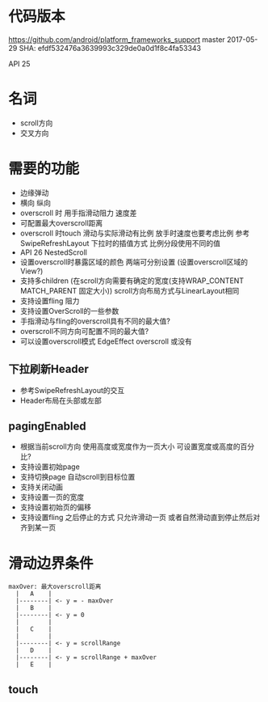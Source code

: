 # 代码版本
https://github.com/android/platform_frameworks_support
master 2017-05-29
SHA: efdf532476a3639993c329de0a0d1f8c4fa53343

API 25

# 名词
* scroll方向
* 交叉方向
# 需要的功能
* 边缘弹动
* 横向 纵向
* overscroll 时 用手指滑动阻力 速度差
* 可配置最大overscroll距离
* overscroll 时touch 滑动与实际滑动有比例 放手时速度也要考虑比例 参考SwipeRefreshLayout 下拉时的插值方式 比例分段使用不同的值
* API 26 NestedScroll
* 设置overscroll时暴露区域的颜色 两端可分别设置 (设置overscroll区域的View?)
* 支持多children (在scroll方向需要有确定的宽度(支持WRAP_CONTENT MATCH_PARENT 固定大小)) scroll方向布局方式与LinearLayout相同
* 支持设置fling 阻力
* 支持设置OverScroll的一些参数
* 手指滑动与fling的overscroll具有不同的最大值?
* overscroll不同方向可配置不同的最大值?
* 可以设置overscroll模式 EdgeEffect overscroll 或没有
## 下拉刷新Header
* 参考SwipeRefreshLayout的交互
* Header布局在头部或左部
## pagingEnabled
* 根据当前scroll方向 使用高度或宽度作为一页大小 可设置宽度或高度的百分比?
* 支持设置初始page
* 支持切换page 自动scroll到目标位置
* 支持关闭动画
* 支持设置一页的宽度
* 支持设置初始页的偏移
* 支持设置fling 之后停止的方式 只允许滑动一页 或者自然滑动直到停止然后对齐到某一页

# 滑动边界条件
```
maxOver: 最大overscroll距离
  |   A    |
  |--------| <- y = - maxOver
  |   B    |
  |--------| <- y = 0
  |        |
  |   C    |
  |        |
  |--------| <- y = scrollRange
  |   D    |
  |--------| <- y = scrollRange + maxOver
  |   E    |
```
## touch